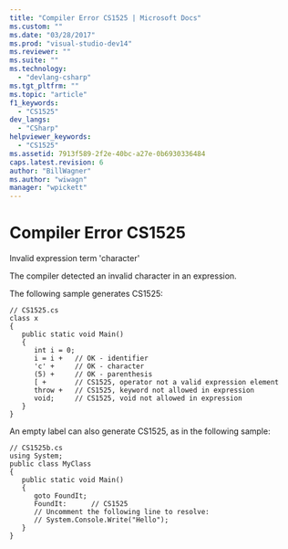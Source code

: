 ```yaml
---
title: "Compiler Error CS1525 | Microsoft Docs"
ms.custom: ""
ms.date: "03/28/2017"
ms.prod: "visual-studio-dev14"
ms.reviewer: ""
ms.suite: ""
ms.technology: 
  - "devlang-csharp"
ms.tgt_pltfrm: ""
ms.topic: "article"
f1_keywords: 
  - "CS1525"
dev_langs: 
  - "CSharp"
helpviewer_keywords: 
  - "CS1525"
ms.assetid: 7913f589-2f2e-40bc-a27e-0b6930336484
caps.latest.revision: 6
author: "BillWagner"
ms.author: "wiwagn"
manager: "wpickett"
---
```

# Compiler Error CS1525
Invalid expression term 'character'  
  
 The compiler detected an invalid character in an expression.  
  
 The following sample generates CS1525:  
  
```  
// CS1525.cs  
class x  
{  
   public static void Main()  
   {  
      int i = 0;  
      i = i +   // OK - identifier  
      'c' +     // OK - character  
      (5) +     // OK - parenthesis  
      [ +       // CS1525, operator not a valid expression element  
      throw +   // CS1525, keyword not allowed in expression  
      void;     // CS1525, void not allowed in expression  
   }  
}  
```  
  
 An empty label can also generate CS1525, as in the following sample:  
  
```  
// CS1525b.cs  
using System;  
public class MyClass  
{  
   public static void Main()  
   {  
      goto FoundIt;  
      FoundIt:      // CS1525  
      // Uncomment the following line to resolve:  
      // System.Console.Write("Hello");  
   }  
}  
```